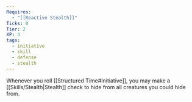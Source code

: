 ```yaml
---
Requires:
  - "[[Reactive Stealth]]"
Ticks: 0
Tier: 2
XP: 4
tags:
  - initiative
  - skill
  - defense
  - stealth
---
```

Whenever you roll [[Structured Time#Initiative]], you may make a [[Skills/Stealth|Stealth]] check to hide from all creatures you could hide from.